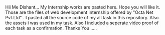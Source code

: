 Hii Me Dishant... My Internship works are pasted here. Hope you will like it. Those are the files of web development internship offered by "Octa Net Pvt.Ltd" . I pasted all the source code of my all task in this repository. Also the assets i was used in my task. Also I included a seperate video proof of each task as a confirmation. Thanks You .....

